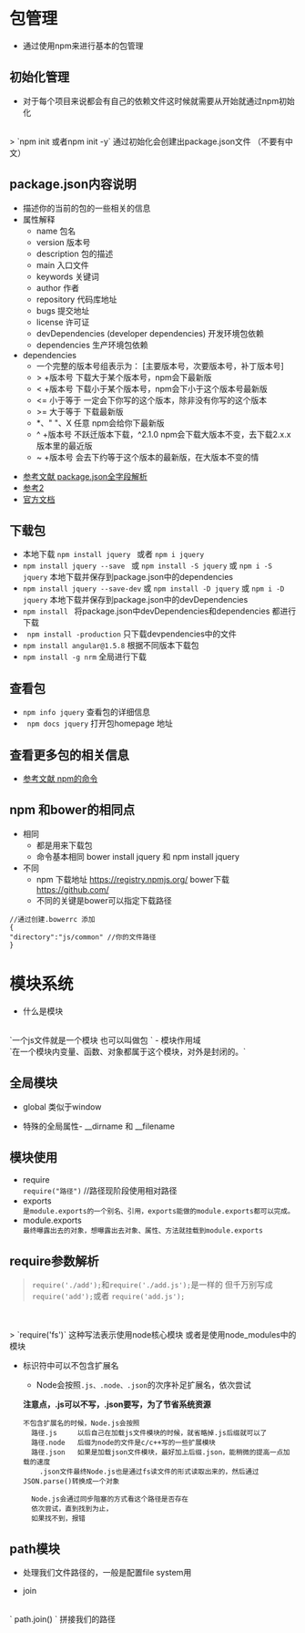 # 包管理

- 通过使用npm来进行基本的包管理

## 初始化管理

- 对于每个项目来说都会有自己的依赖文件这时候就需要从开始就通过npm初始化
<br>
> `npm init 或者npm init -y` 通过初始化会创建出package.json文件 （不要有中文）

## package.json内容说明
 
+ 描述你的当前的包的一些相关的信息
+ 属性解释
   - name 包名
   - version 版本号
   - description 包的描述
   - main 入口文件
   - keywords 关键词
   - author 作者
   - repository 代码库地址
   - bugs 提交地址
   - license 许可证
   - devDependencies (developer dependencies) 开发环境包依赖
   - dependencies 生产环境包依赖
+ dependencies 
   -  一个完整的版本号组表示为： [主要版本号，次要版本号，补丁版本号]
   -  \> +版本号   下载大于某个版本号，npm会下最新版
   -  < +版本号   下载小于某个版本号，npm会下小于这个版本号最新版
   -  <= 小于等于 一定会下你写的这个版本，除非没有你写的这个版本
   -  \>= 大于等于  下载最新版
   -   *、" "、X  任意 npm会给你下最新版
   -   ^ +版本号  不跃迁版本下载，^2.1.0 npm会下载大版本不变，去下载2.x.x版本里的最近版
   -   ~ +版本号  会去下约等于这个版本的最新版，在大版本不变的情
-  [参考文献 package.json全字段解析](http://blog.csdn.net/woxueliuyun/article/details/39294375)
-  [参考2](http://blog.csdn.net/kaosini/article/details/50353375)
-  [官方文档](https://docs.npmjs.com/)

## 下载包

- 本地下载 `npm install jquery ` 或者 `npm i jquery`
- `npm install jquery --save ` 或 `npm install -S jquery` 或 `npm i -S jquery` 本地下载并保存到package.json中的dependencies
- `npm install jquery --save-dev` 或 `npm install -D jquery` 或 `npm i -D jquery` 本地下载并保存到package.json中的devDependencies 
-  ` npm install  `  将package.json中devDependencies和dependencies 都进行下载
-  ` npm install -production` 只下载devpendencies中的文件
- `npm install angular@1.5.8`  根据不同版本下载包
- `npm install -g nrm` 全局进行下载 

## 查看包
- `npm info jquery` 查看包的详细信息
- ` npm docs jquery` 打开包homepage 地址

## 查看更多包的相关信息
- [参考文献 npm的命令](https://docs.npmjs.com/)

## npm 和bower的相同点

- 相同
    + 都是用来下载包
    + 命令基本相同 bower install jquery   和 npm install jquery
- 不同
    + npm 下载地址 https://registry.npmjs.org/
      bower下载 https://github.com/
    + 不同的关键是bower可以指定下载路径

```
//通过创建.bowerrc 添加
{
"directory":"js/common" //你的文件路径
}

```

# 模块系统

- 什么是模块
<br>
  `一个js文件就是一个模块 也可以叫做包 `
- 模块作用域
<br>
  `在一个模块内变量、函数、对象都属于这个模块，对外是封闭的。`

## 全局模块

- global 类似于window

- 特殊的全局属性- __dirname 和 __filename 
## 模块使用
- require
    <br>
  `require("路径")` //路径现阶段使用相对路径
- exports
    <br>
  `是module.exports的一个别名、引用，exports能做的module.exports都可以完成。`
- module.exports 
    <br>
  `最终曝露出去的对象，想曝露出去对象、属性、方法就挂载到module.exports`

## require参数解析
> `require('./add');`和`require('./add.js');`是一样的 但千万别写成`require('add');`或者 `require('add.js');` 
<br>
<br>
> `require('fs')` 这种写法表示使用node核心模块 或者是使用node_modules中的模块

- 标识符中可以不包含扩展名
  + Node会按照`.js、.node、.json`的次序补足扩展名，依次尝试
  
  __注意点，.js可以不写，.json要写，为了节省系统资源__
  ```
  不包含扩展名的时候，Node.js会按照
    路径.js     以后自己在加载js文件模块的时候，就省略掉.js后缀就可以了
    路径.node   后缀为node的文件是c/c++写的一些扩展模块
    路径.json   如果是加载json文件模块，最好加上后缀.json，能稍微的提高一点加载的速度
      .json文件最终Node.js也是通过fs读文件的形式读取出来的，然后通过JSON.parse()转换成一个对象

    Node.js会通过同步阻塞的方式看这个路径是否存在
    依次尝试，直到找到为止，
    如果找不到，报错
  ```

## path模块
- 处理我们文件路径的，一般是配置file system用
		
- join
<br>
` path.join() ` 拼接我们的路径